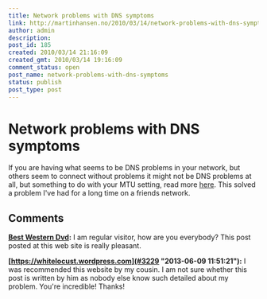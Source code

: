 ```yaml
---
title: Network problems with DNS symptoms
link: http://martinhansen.no/2010/03/14/network-problems-with-dns-symptoms/
author: admin
description: 
post_id: 185
created: 2010/03/14 21:16:09
created_gmt: 2010/03/14 19:16:09
comment_status: open
post_name: network-problems-with-dns-symptoms
status: publish
post_type: post
---
```


# Network problems with DNS symptoms

If you are having what seems to be DNS problems in your network, but others seem to connect without problems it might not be DNS problems at all, but something to do with your MTU setting, read more [here](http://groups.google.com/group/blogger-help/web/how-to-check-the-mtu-setting-on-your-computer). This solved a problem I've had for a long time on a friends network.

## Comments

**[Best Western Dvd](#3208 "2013-04-24 05:28:12"):** I am regular visitor, how are you everybody? This post posted at this web site is really pleasant.

**[https://whitelocust.wordpress.com](#3229 "2013-06-09 11:51:21"):** I was recommended this website by my cousin. I am not sure whether this post is written by him as nobody else know such detailed about my problem. You're incredible! Thanks!

